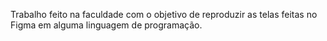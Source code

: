 Trabalho feito na faculdade com o objetivo de reproduzir as telas feitas no Figma em alguma linguagem de programação.
